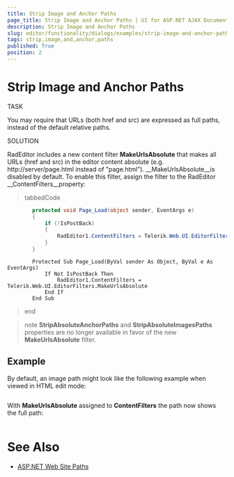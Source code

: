 ```yaml
---
title: Strip Image and Anchor Paths
page_title: Strip Image and Anchor Paths | UI for ASP.NET AJAX Documentation
description: Strip Image and Anchor Paths
slug: editor/functionality/dialogs/examples/strip-image-and-anchor-paths
tags: strip,image,and,anchor,paths
published: True
position: 2
---
```


# Strip Image and Anchor Paths



TASK

You may require that URLs (both href and src) are expressed as full paths, instead of the default relative paths.

SOLUTION

RadEditor includes a new content filter __MakeUrlsAbsolute__ that makes all URLs (href and src) in the editor content absolute (e.g. http://server/page.html instead of "page.html"). __MakeUrlsAbsolute__is disabled by default. To enable this filter, assign the filter to the RadEditor __ContentFilters__property:

>tabbedCode

````C#
		protected void Page_Load(object sender, EventArgs e)
		{
			if (!IsPostBack)
			{
				RadEditor1.ContentFilters = Telerik.Web.UI.EditorFilters.MakeUrlsAbsolute;
			}
		} 
````
````VB.NET
		Protected Sub Page_Load(ByVal sender As Object, ByVal e As EventArgs)
			If Not IsPostBack Then
				RadEditor1.ContentFilters = Telerik.Web.UI.EditorFilters.MakeUrlsAbsolute
			End If
		End Sub
````
>end

>note  __StripAbsoluteAnchorPaths__ and __StripAbsoluteImagesPaths__ properties are no longer available in favor of the new __MakeUrlsAbsolute__ filter.
>


## Example

By default, an image path might look like the following example when viewed in HTML edit mode:

<img alt="" src="/images/mydownloads/WebPages001.png" />

With __MakeUrlsAbsolute__ assigned to __ContentFilters__ the path now shows the full path:

<IMG alt="" src="http://localhost:49573/images/mydownloads/WebPages001.png">

# See Also

 * [ASP.NET Web Site Paths](http://msdn2.microsoft.com/en-us/library/ms178116.aspx)
